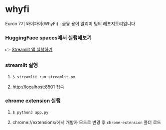 # whyfi
Euron 7기 와이파이(WhyFi) : 금융 용어 알리미 팀의 레포지토리입니다

### HuggingFace spaces에서 실행해보기
👉 [Streamlit 앱 실행하기](https://huggingface.co/spaces/xeoyeon/whyfi)

### streamlit 실행
1. 
    ```(bash)
    $ streamlit run streamlit.py
    ```
2. 
    http://localhost:8501 접속

### chrome extension 실행
1. 
    ```(bash)
    $ python3 app.py
    ```
2. 
    chrome://extensions/에서 개발자 모드로 변경 후 `chrome-extension` 폴더 로드

